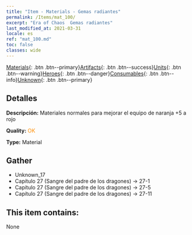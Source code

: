 ```yaml
---
title: "Item - Materials - Gemas radiantes"
permalink: /Items/mat_100/
excerpt: "Era of Chaos  Gemas radiantes"
last_modified_at: 2021-03-31
locale: es
ref: "mat_100.md"
toc: false
classes: wide
---
```

 [Materials](/es/Items/){: .btn .btn--primary}[Artifacts](/es/Items/Artifacts/){: .btn .btn--success}[Units](/es/Items/Units/){: .btn .btn--warning}[Heroes](/es/Items/Heroes/){: .btn .btn--danger}[Consumables](/es/Items/Consumables/){: .btn .btn--info}[Unknown](/es/Items/Unknown/){: .btn .btn--primary}

## Detalles
 **Descripción:** Materiales normales para mejorar el equipo de naranja +5 a rojo

 **Quality:** <span style="color: #FF8C00">OK</span>

 **Type:** Material

## Gather

*    Unknown_17 
*    Capítulo 27 (Sangre del padre de los dragones) -> 27-1 
*    Capítulo 27 (Sangre del padre de los dragones) -> 27-5 
*    Capítulo 27 (Sangre del padre de los dragones) -> 27-11 

## This item contains:

  None

